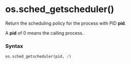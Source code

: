 # os.sched_getscheduler()

Return the scheduling policy for the process with PID **pid**.

A **pid** of 0 means the calling process.

### Syntax

```python
os.sched_getscheduler(pid, /)
```